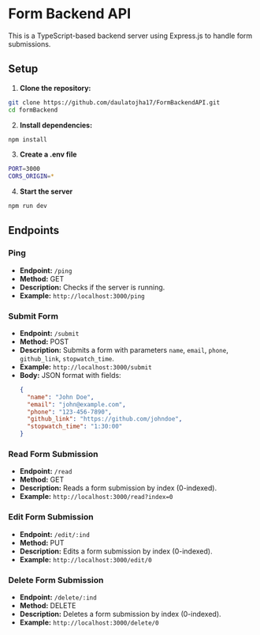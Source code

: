 # Form Backend API

This is a TypeScript-based backend server using Express.js to handle form submissions.

## Setup
1. **Clone the repository:**

  ```bash
  git clone https://github.com/daulatojha17/FormBackendAPI.git
  cd formBackend
  ```
2. **Install dependencies:**

  ```bash
  npm install
  ```
3. **Create a .env file**

  ```bash
  PORT=3000
  CORS_ORIGIN=*
  ```
4. **Start the server**

  ```bash
  npm run dev
  ```

## Endpoints

### Ping

- **Endpoint:** `/ping`
- **Method:** GET
- **Description:** Checks if the server is running.
- **Example:** `http://localhost:3000/ping`

### Submit Form

- **Endpoint:** `/submit`
- **Method:** POST
- **Description:** Submits a form with parameters `name`, `email`, `phone`, `github_link`, `stopwatch_time`.
- **Example:** `http://localhost:3000/submit`
- **Body:** JSON format with fields:
  ```json
  {
    "name": "John Doe",
    "email": "john@example.com",
    "phone": "123-456-7890",
    "github_link": "https://github.com/johndoe",
    "stopwatch_time": "1:30:00"
  }
  ```
### Read Form Submission
- **Endpoint:** `/read`
- **Method:** GET
- **Description:** Reads a form submission by index (0-indexed).
- **Example:** `http://localhost:3000/read?index=0`

### Edit Form Submission
- **Endpoint:** `/edit/:ind`
- **Method:** PUT
- **Description:** Edits a form submission by index (0-indexed).
- **Example:** `http://localhost:3000/edit/0`

### Delete Form Submission
- **Endpoint:** `/delete/:ind`
- **Method:** DELETE
- **Description:** Deletes a form submission by index (0-indexed).
- **Example:** `http://localhost:3000/delete/0`

